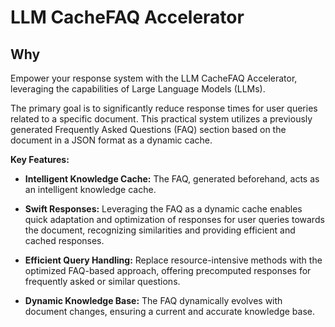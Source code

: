 # LLM CacheFAQ Accelerator

## Why

Empower your response system with the LLM CacheFAQ Accelerator, leveraging the capabilities of Large Language Models (LLMs).

The primary goal is to significantly reduce response times for user queries related to a specific document. This practical system utilizes a previously generated Frequently Asked Questions (FAQ) section based on the document in a JSON format as a dynamic cache.

**Key Features:**

- **Intelligent Knowledge Cache:** The FAQ, generated beforehand, acts as an intelligent knowledge cache.
  
- **Swift Responses:** Leveraging the FAQ as a dynamic cache enables quick adaptation and optimization of responses for user queries towards the document, recognizing similarities and providing efficient and cached responses.

- **Efficient Query Handling:** Replace resource-intensive methods with the optimized FAQ-based approach, offering precomputed responses for frequently asked or similar questions.

- **Dynamic Knowledge Base:** The FAQ dynamically evolves with document changes, ensuring a current and accurate knowledge base.

